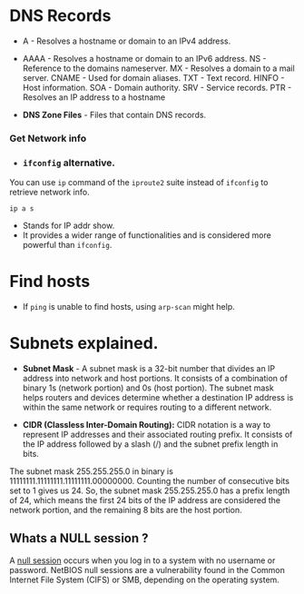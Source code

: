 # DNS Records

- A - Resolves a hostname or domain to an IPv4 address.
- AAAA - Resolves a hostname or domain to an IPv6 address.
NS - Reference to the domains nameserver.
MX - Resolves a domain to a mail server.
CNAME - Used for domain aliases.
TXT - Text record.
HINFO - Host information.
SOA - Domain authority.
SRV - Service records.
PTR - Resolves an IP address to a hostname

- **DNS Zone Files** - Files that contain DNS records.

### Get Network info

- ### ``ifconfig`` alternative.

 You can use ``ip`` command of the ``iproute2`` suite instead of ``ifconfig`` to retrieve network info.
```
ip a s
```
- Stands for IP addr show.
- It provides a wider range of functionalities and is considered more powerful than ``ifconfig``.

# Find hosts 

- If `ping` is unable to find hosts, using `arp-scan` might help.

# Subnets  explained.

- __Subnet Mask__ - A subnet mask is a 32-bit number that divides an IP address into network and host portions. It consists of a combination of binary 1s (network portion) and 0s (host portion). The subnet mask helps routers and devices determine whether a destination IP address is within the same network or requires routing to a different network.

- **CIDR (Classless Inter-Domain Routing):** CIDR notation is a way to represent IP addresses and their associated routing prefix. It consists of the IP address followed by a slash (/) and the subnet prefix length in bits.

The subnet mask 255.255.255.0 in binary is 11111111.11111111.11111111.00000000. Counting the number of consecutive bits set to 1 gives us 24. So, the subnet mask 255.255.255.0 has a prefix length of 24, which means the first 24 bits of the IP address are considered the network portion, and the remaining 8 bits are the host portion.

## Whats a NULL session ?

A [null session](https://www.blumira.com/glossary/null-session/) occurs when you log in to a system with no username or password. NetBIOS null sessions are a vulnerability found in the Common Internet File System (CIFS) or SMB, depending on the operating system.
